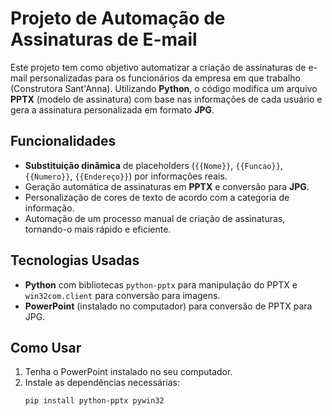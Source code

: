 # Projeto de Automação de Assinaturas de E-mail

Este projeto tem como objetivo automatizar a criação de assinaturas de e-mail personalizadas para os funcionários da empresa em que trabalho (Construtora Sant'Anna). Utilizando **Python**, o código modifica um arquivo **PPTX** (modelo de assinatura) com base nas informações de cada usuário e gera a assinatura personalizada em formato **JPG**.

## Funcionalidades

- **Substituição dinâmica** de placeholders (`{{Nome}}`, `{{Funcao}}`, `{{Numero}}`, `{{Endereço}}`) por informações reais.
- Geração automática de assinaturas em **PPTX** e conversão para **JPG**.
- Personalização de cores de texto de acordo com a categoria de informação.
- Automação de um processo manual de criação de assinaturas, tornando-o mais rápido e eficiente.

## Tecnologias Usadas

- **Python** com bibliotecas `python-pptx` para manipulação do PPTX e `win32com.client` para conversão para imagens.
- **PowerPoint** (instalado no computador) para conversão de PPTX para JPG.

## Como Usar

1. Tenha o PowerPoint instalado no seu computador.
2. Instale as dependências necessárias:
   ```bash
   pip install python-pptx pywin32
